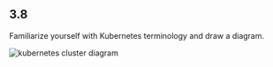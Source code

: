 ## 3.8

Familiarize yourself with Kubernetes terminology and draw a diagram.

![kubernetes cluster diagram](https://user-images.githubusercontent.com/58158513/140304324-3b4f704c-85d8-4e0e-a482-fef4c92b0387.png)

